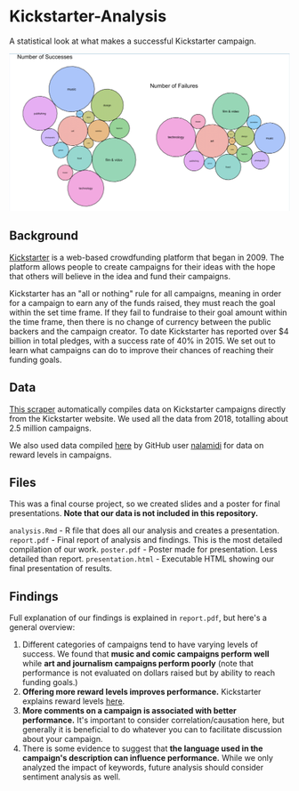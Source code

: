# Kickstarter-Analysis
A statistical look at what makes a successful Kickstarter campaign.

![Success by campaign category](categories.png)

## Background
[Kickstarter](https://www.kickstarter.com) is a web-based crowdfunding platform that began in 2009. The platform allows people to create campaigns for their ideas with the hope that others will believe in the idea and fund their campaigns.

Kickstarter has an "all or nothing" rule for all campaigns, meaning in order for a campaign to earn any of the funds raised, they must reach the goal within the set time frame. If they fail to fundraise to their goal amount within the time frame, then there is no change of currency between the public backers and the campaign creator. To date Kickstarter has reported over $4 billion in total pledges, with a success rate of 40% in 2015. We set out to learn what campaigns can do to improve their chances of reaching their funding goals.

## Data
[This scraper](http://webrobots.io/kickstarter-datasets) automatically compiles data on Kickstarter campaigns directly from the Kickstarter website. We used all the data from 2018, totalling about 2.5 million campaigns.

We also used data compiled [here](https://github.com/nalamidi/Kickstarter-Predictive-Analysis) by GitHub user [nalamidi](https://github.com/nalamidi) for data on reward levels in campaigns.

## Files
This was a final course project, so we created slides and a poster for final presentations. **Note that our data is not included in this repository.**

`analysis.Rmd` - R file that does all our analysis and creates a presentation. 
`report.pdf` - Final report of analysis and findings. This is the most detailed compilation of our work.
`poster.pdf` - Poster made for presentation. Less detailed than report.
`presentation.html` - Executable HTML showing our final presentation of results.

## Findings
Full explanation of our findings is explained in `report.pdf`, but here's a general overview:
1. Different categories of campaigns tend to have varying levels of success. We found that **music and comic campaigns perform well** while **art and journalism campaigns perform poorly** (note that performance is not evaluated on dollars raised but by ability to reach funding goals.)
2. **Offering more reward levels improves performance.** Kickstarter explains reward levels [here](https://www.kickstarter.com/help/handbook/rewards).
3. **More comments on a campaign is associated with better performance.** It's important to consider correlation/causation here, but generally it is beneficial to do whatever you can to facilitate discussion about your campaign.
4. There is some evidence to suggest that **the language used in the campaign's description can influence performance.** While we only analyzed the impact of keywords, future analysis should consider sentiment analysis as well.
